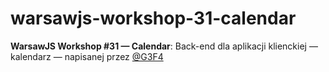 # warsawjs-workshop-31-calendar

**WarsawJS Workshop #31 — Calendar**: Back-end dla aplikacji klienckiej — kalendarz — napisanej
przez [@G3F4](https://github.com/G3F4/warsawjs-workshop-31-calendar-client)
